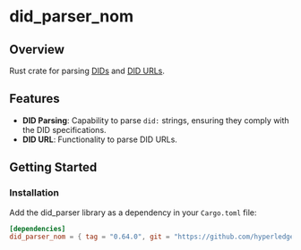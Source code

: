 # did_parser_nom

## Overview

Rust crate for parsing [DIDs](https://www.w3.org/TR/did-core/#did-syntax) and [DID URLs](https://www.w3.org/TR/did-core/#did-url-syntax).

## Features

- **DID Parsing**: Capability to parse `did:` strings, ensuring they comply with the DID specifications.
- **DID URL**: Functionality to parse DID URLs.

## Getting Started

### Installation

Add the did_parser library as a dependency in your `Cargo.toml` file:

```toml
[dependencies]
did_parser_nom = { tag = "0.64.0", git = "https://github.com/hyperledger/aries-vcx" }
```

